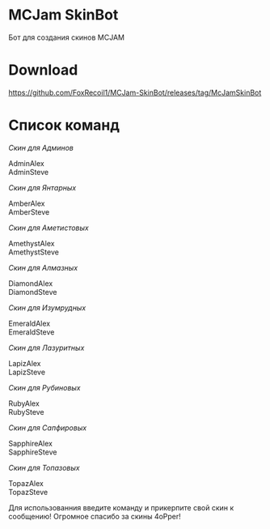 # MCJam SkinBot
Бот для создания скинов MCJAM
# Download
https://github.com/FoxRecoil1/MCJam-SkinBot/releases/tag/McJamSkinBot
# Список команд
*Скин для Админов*

AdminAlex    
AdminSteve

*Скин для Янтарных*

AmberAlex     
AmberSteve

*Скин для Аметистовых*

AmethystAlex  
AmethystSteve

*Скин для Алмазных*

DiamondAlex   
DiamondSteve

*Скин для Изумрудных*

EmeraldAlex   
EmeraldSteve

*Скин для Лазуритных*

LapizAlex     
LapizSteve

*Скин для Рубиновых*

RubyAlex      
RubySteve

*Скин для Сапфировых*

SapphireAlex  
SapphireSteve

*Скин для Топазовых*

TopazAlex     
TopazSteve

Для использованния введите команду и прикерпите свой скин к сообщению!
Огромное спасибо за скины 4oPper!

